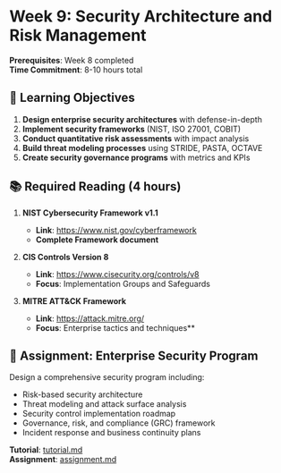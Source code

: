 # Week 9: Security Architecture and Risk Management

**Prerequisites**: Week 8 completed  
**Time Commitment**: 8-10 hours total  

## 🎯 Learning Objectives

1. **Design enterprise security architectures** with defense-in-depth
2. **Implement security frameworks** (NIST, ISO 27001, COBIT)
3. **Conduct quantitative risk assessments** with impact analysis
4. **Build threat modeling processes** using STRIDE, PASTA, OCTAVE
5. **Create security governance programs** with metrics and KPIs

## 📚 Required Reading (4 hours)

1. **NIST Cybersecurity Framework v1.1**
   - **Link**: https://www.nist.gov/cyberframework
   - **Complete Framework document**

2. **CIS Controls Version 8**
   - **Link**: https://www.cisecurity.org/controls/v8
   - **Focus**: Implementation Groups and Safeguards

3. **MITRE ATT&CK Framework**
   - **Link**: https://attack.mitre.org/
   - **Focus**: Enterprise tactics and techniques**

## 🎯 Assignment: Enterprise Security Program

Design a comprehensive security program including:
- Risk-based security architecture
- Threat modeling and attack surface analysis  
- Security control implementation roadmap
- Governance, risk, and compliance (GRC) framework
- Incident response and business continuity plans

**Tutorial**: [tutorial.md](tutorial.md)  
**Assignment**: [assignment.md](assignment.md)